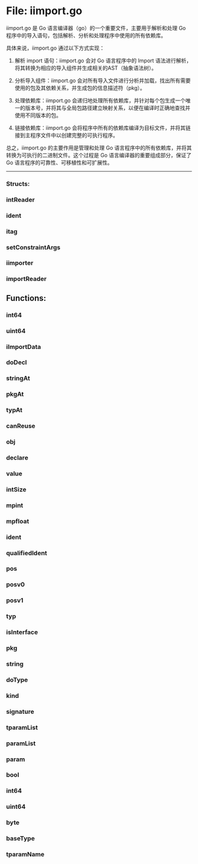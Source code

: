 # File: iimport.go

iimport.go 是 Go 语言编译器（go）的一个重要文件，主要用于解析和处理 Go 程序中的导入语句，包括解析、分析和处理程序中使用的所有依赖库。

具体来说，iimport.go 通过以下方式实现：

1. 解析 import 语句：iimport.go 会对 Go 语言程序中的 Import 语法进行解析，将其转换为相应的导入组件并生成相关的AST（抽象语法树）。

2. 分析导入组件：iimport.go 会对所有导入文件进行分析并加载，找出所有需要使用的包及其依赖关系，并生成包的信息描述符（pkg）。

3. 处理依赖库：iimport.go 会递归地处理所有依赖库，并针对每个包生成一个唯一的版本号，并将其与全局包路径建立映射关系，以便在编译时正确地查找并使用不同版本的包。

4. 链接依赖库：iimport.go 会将程序中所有的依赖库编译为目标文件，并将其链接到主程序文件中以创建完整的可执行程序。

总之，iimport.go 的主要作用是管理和处理 Go 语言程序中的所有依赖库，并将其转换为可执行的二进制文件。这个过程是 Go 语言编译器的重要组成部分，保证了 Go 语言程序的可靠性、可移植性和可扩展性。




---

### Structs:

### intReader





### ident





### itag





### setConstraintArgs





### iimporter





### importReader





## Functions:

### int64





### uint64





### iImportData





### doDecl





### stringAt





### pkgAt





### typAt





### canReuse





### obj





### declare





### value





### intSize





### mpint





### mpfloat





### ident





### qualifiedIdent





### pos





### posv0





### posv1





### typ





### isInterface





### pkg





### string





### doType





### kind





### signature





### tparamList





### paramList





### param





### bool





### int64





### uint64





### byte





### baseType





### tparamName






